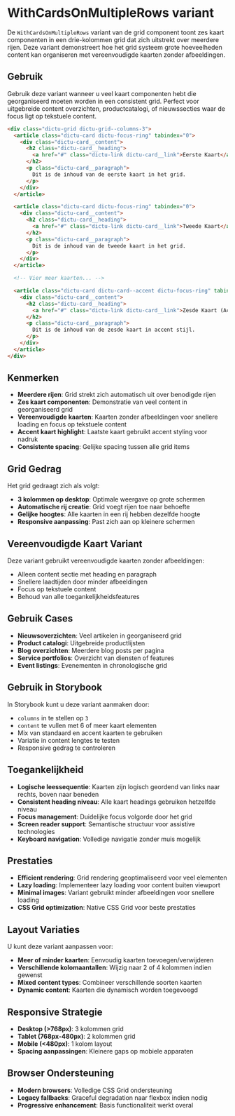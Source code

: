 # WithCardsOnMultipleRows variant

De `WithCardsOnMultipleRows` variant van de grid component toont zes kaart
componenten in een drie-kolommen grid dat zich uitstrekt over meerdere rijen.
Deze variant demonstreert hoe het grid systeem grote hoeveelheden content kan
organiseren met vereenvoudigde kaarten zonder afbeeldingen.

## Gebruik

Gebruik deze variant wanneer u veel kaart componenten hebt die georganiseerd
moeten worden in een consistent grid. Perfect voor uitgebreide content
overzichten, productcatalogi, of nieuwssecties waar de focus ligt op tekstuele
content.

```html
<div class="dictu-grid dictu-grid--columns-3">
  <article class="dictu-card dictu-focus-ring" tabindex="0">
    <div class="dictu-card__content">
      <h2 class="dictu-card__heading">
        <a href="#" class="dictu-link dictu-card__link">Eerste Kaart</a>
      </h2>
      <p class="dictu-card__paragraph">
        Dit is de inhoud van de eerste kaart in het grid.
      </p>
    </div>
  </article>

  <article class="dictu-card dictu-focus-ring" tabindex="0">
    <div class="dictu-card__content">
      <h2 class="dictu-card__heading">
        <a href="#" class="dictu-link dictu-card__link">Tweede Kaart</a>
      </h2>
      <p class="dictu-card__paragraph">
        Dit is de inhoud van de tweede kaart in het grid.
      </p>
    </div>
  </article>

  <!-- Vier meer kaarten... -->

  <article class="dictu-card dictu-card--accent dictu-focus-ring" tabindex="0">
    <div class="dictu-card__content">
      <h2 class="dictu-card__heading">
        <a href="#" class="dictu-link dictu-card__link">Zesde Kaart (Accent)</a>
      </h2>
      <p class="dictu-card__paragraph">
        Dit is de inhoud van de zesde kaart in accent stijl.
      </p>
    </div>
  </article>
</div>
```

## Kenmerken

- **Meerdere rijen**: Grid strekt zich automatisch uit over benodigde rijen
- **Zes kaart componenten**: Demonstratie van veel content in georganiseerd grid
- **Vereenvoudigde kaarten**: Kaarten zonder afbeeldingen voor snellere loading
  en focus op tekstuele content
- **Accent kaart highlight**: Laatste kaart gebruikt accent styling voor nadruk
- **Consistente spacing**: Gelijke spacing tussen alle grid items

## Grid Gedrag

Het grid gedraagt zich als volgt:

- **3 kolommen op desktop**: Optimale weergave op grote schermen
- **Automatische rij creatie**: Grid voegt rijen toe naar behoefte
- **Gelijke hoogtes**: Alle kaarten in een rij hebben dezelfde hoogte
- **Responsive aanpassing**: Past zich aan op kleinere schermen

## Vereenvoudigde Kaart Variant

Deze variant gebruikt vereenvoudigde kaarten zonder afbeeldingen:

- Alleen content sectie met heading en paragraph
- Snellere laadtijden door minder afbeeldingen
- Focus op tekstuele content
- Behoud van alle toegankelijkheidsfeatures

## Gebruik Cases

- **Nieuwsoverzichten**: Veel artikelen in georganiseerd grid
- **Product catalogi**: Uitgebreide productlijsten
- **Blog overzichten**: Meerdere blog posts per pagina
- **Service portfolios**: Overzicht van diensten of features
- **Event listings**: Evenementen in chronologische grid

## Gebruik in Storybook

In Storybook kunt u deze variant aanmaken door:

- `columns` in te stellen op `3`
- `content` te vullen met 6 of meer kaart elementen
- Mix van standaard en accent kaarten te gebruiken
- Variatie in content lengtes te testen
- Responsive gedrag te controleren

## Toegankelijkheid

- **Logische leessequentie**: Kaarten zijn logisch geordend van links naar
  rechts, boven naar beneden
- **Consistent heading niveau**: Alle kaart headings gebruiken hetzelfde niveau
- **Focus management**: Duidelijke focus volgorde door het grid
- **Screen reader support**: Semantische structuur voor assistive technologies
- **Keyboard navigation**: Volledige navigatie zonder muis mogelijk

## Prestaties

- **Efficient rendering**: Grid rendering geoptimaliseerd voor veel elementen
- **Lazy loading**: Implementeer lazy loading voor content buiten viewport
- **Minimal images**: Variant gebruikt minder afbeeldingen voor snellere loading
- **CSS Grid optimization**: Native CSS Grid voor beste prestaties

## Layout Variaties

U kunt deze variant aanpassen voor:

- **Meer of minder kaarten**: Eenvoudig kaarten toevoegen/verwijderen
- **Verschillende kolomaantallen**: Wijzig naar 2 of 4 kolommen indien gewenst
- **Mixed content types**: Combineer verschillende soorten kaarten
- **Dynamic content**: Kaarten die dynamisch worden toegevoegd

## Responsive Strategie

- **Desktop (>768px)**: 3 kolommen grid
- **Tablet (768px-480px)**: 2 kolommen grid
- **Mobile (<480px)**: 1 kolom layout
- **Spacing aanpassingen**: Kleinere gaps op mobiele apparaten

## Browser Ondersteuning

- **Modern browsers**: Volledige CSS Grid ondersteuning
- **Legacy fallbacks**: Graceful degradation naar flexbox indien nodig
- **Progressive enhancement**: Basis functionaliteit werkt overal
